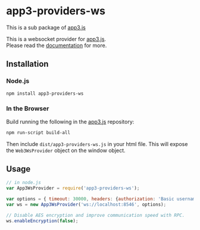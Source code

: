 # app3-providers-ws

This is a sub package of [app3.js][repo]

This is a websocket provider for [app3.js][repo].   
Please read the [documentation][docs] for more.

## Installation

### Node.js

```bash
npm install app3-providers-ws
```

### In the Browser

Build running the following in the [app3.js][repo] repository:

```bash
npm run-script build-all
```

Then include `dist/app3-providers-ws.js` in your html file.
This will expose the `Web3WsProvider` object on the window object.


## Usage

```js
// in node.js
var App3WsProvider = require('app3-providers-ws');

var options = { timeout: 30000, headers: {authorization: 'Basic username:password'} } // set a custom timeout at 30 seconds, and credentials (you can also add the credentials to the URL: ws://username:password@localhost:8546)
var ws = new App3WsProvider('ws://localhost:8546', options);

// Disable AES encryption and improve communication speed with RPC.
ws.enableEncryption(false);

```


[docs]: https://app3js.readthedocs.io/en/latest
[repo]: https://github.com/APIS-Platform/app3.js